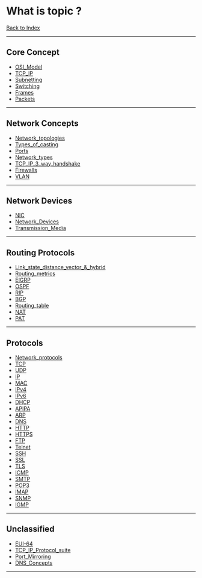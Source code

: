 # What is topic ?
[Back to Index](../index.md)
- --
## Core Concept
- [OSI_Model](OSI_Model.md)
- [TCP_IP](TCP_IP.md)
- [Subnetting](Subnetting.md)
- [Switching](Switching.md)
- [Frames](Frames.md)
- [Packets](Packets.md)
- --
## Network Concepts
- [Network_topologies](Network_topologies.md)
- [Types_of_casting](Types_of_casting.md)
- [Ports](Ports.md)
- [Network_types](Network_types.md)
- [TCP_IP_3_way_handshake](TCP_IP_3_way_handshake.md)
- [Firewalls](Firewalls.md)
- [VLAN](VLAN.md)
- --
## Network Devices
- [NIC](NIC.md)
- [Network_Devices](Network_Devices.md)
- [Transmission_Media](Transmission_Media.md)
- --
## Routing Protocols
- [Link_state_distance_vector_&_hybrid](Link_state_distance_vector_&_hybrid.md)
- [Routing_metrics](Routing_metrics.md)
- [EIGRP](EIGRP.md)
- [OSPF](OSPF.md)
- [RIP](RIP.md)
- [BGP](BGP.md)
- [Routing_table](Routing_table.md)
- [NAT](NAT.md)
- [PAT](PAT.md)
- --
## Protocols
- [Network_protocols](Network_protocols.md)
- [TCP](TCP.md)
- [UDP](UDP.md)
- [IP](IP.md)
- [MAC](MAC.md)
- [IPv4](IPv4.md)
- [IPv6](IPv6.md)
- [DHCP](DHCP.md)
- [APIPA](APIPA.md)
- [ARP](ARP.md)
- [DNS](DNS.md)
- [HTTP](HTTP.md)
- [HTTPS](HTTPS.md)
- [FTP](FTP.md)
- [Telnet](Telnet.md)
- [SSH](SSH.md)
- [SSL](SSL.md)
- [TLS](TLS.md)
- [ICMP](ICMP.md)
- [SMTP](SMTP.md)
- [POP3](POP3.md)
- [IMAP](IMAP.md)
- [SNMP](SNMP.md)
- [IGMP](IGMP.md)
- --
## Unclassified
- [EUI-64](EUI-64.md)
- [TCP_IP_Protocol_suite](TCP_IP_Protocol_suite.md)
- [Port_Mirroring](Port_Mirroring.md)
- [DNS_Concepts](DNS_Concepts.md)
- --